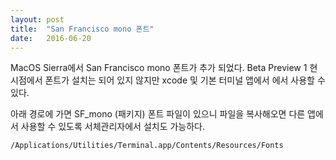 ```yaml
---
layout: post
title:  "San Francisco mono 폰트"
date:   2016-06-20
---
```



MacOS Sierra에서 San Francisco mono 폰트가 추가 되었다. Beta Preview 1 현 시점에서 폰트가 설치는 되어 있지 않지만 xcode 및 기본 터미널 앱에서 에서 사용할 수 있다.

아래 경로에 가면 SF_mono (패키지) 폰트 파일이 있으니 파일을 복사해오면 다른 앱에서 사용할 수 있도록 서체관리자에서 설치도 가능하다.

    /Applications/Utilities/Terminal.app/Contents/Resources/Fonts